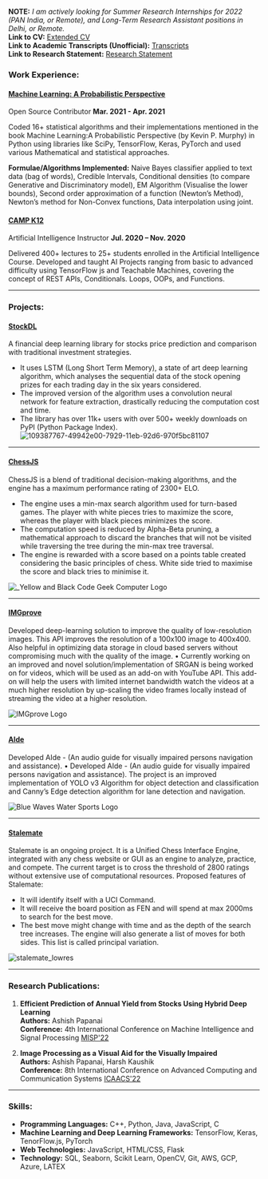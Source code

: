 **NOTE:** _I am actively looking for Summer Research Internships for 2022 (PAN India, or Remote), and Long-Term Research Assistant positions in Delhi, or Remote. <br>_
**Link to CV:** [Extended CV](https://bit.ly/AshishPapanaiCV)<br>
**Link to Academic Transcripts (Unofficial):** [Transcripts](https://ipuranklist.com/student/02314802719)<br>
**Link to Research Statement:** [Research Statement](https://bit.ly/Ashish_Papanai_Research)



### Work Experience: 

#### [Machine Learning: A Probabilistic Perspective](https://github.com/probml/pyprobml/pulls?q=is%3Apr+is%3Aclosed+author%3Aashishpapanai)
Open Source Contributor **Mar. 2021 - Apr. 2021**


Coded 16+ statistical algorithms and their implementations mentioned in the book Machine Learning:A Probabilistic Perspective (by Kevin P. Murphy) in Python using libraries like SciPy, TensorFlow, Keras, PyTorch and used various Mathematical and statistical approaches.

**Formulae/Algorithms Implemented:** Naive Bayes classifier applied to text data (bag of words), Credible Intervals, Conditional densities (to compare Generative and Discriminatory model), EM Algorithm (Visualise the lower bounds), Second order approximation of a function (Newton’s Method), Newton’s method for Non-Convex functions, Data interpolation using joint. 

#### [CAMP K12](https://campk12.com/)

Artificial Intelligence Instructor **Jul. 2020 – Nov. 2020**


Delivered 400+ lectures to 25+ students enrolled in the Artificial Intelligence Course. Developed and taught AI Projects ranging from basic to advanced difficulty using TensorFlow js and Teachable Machines, covering the concept of REST APIs, Conditionals. Loops, OOPs, and Functions.

---

### Projects: 

#### [StockDL](/https://ashishpapanai.github.io/stockDL/)
A financial deep learning library for stocks price prediction and comparison with traditional investment
strategies.
- It uses LSTM (Long Short Term Memory), a state of art deep learning algorithm, which analyses the sequential data of the stock opening prizes for each trading day in the six years considered.
- The improved version of the algorithm uses a convolution neural network for feature extraction, drastically reducing the computation cost and time.
- The library has over 11k+ users with over 500+ weekly downloads on PyPI (Python Package Index).
![109387767-49942e00-7929-11eb-92d6-970f5bc81107](https://user-images.githubusercontent.com/52123364/151507065-caf2236b-1e8e-47d8-9708-1b08c0d12c47.png)


---
#### [ChessJS](https://ashishpapanai.github.io/chessJS/)
ChessJS is a blend of traditional decision-making algorithms, and the engine has a maximum performance
rating of 2300+ ELO.
- The engine uses a min-max search algorithm used for turn-based games. The player with white pieces tries to maximize the score, whereas the player with black pieces minimizes the score.
- The computation speed is reduced by Alpha-Beta pruning, a mathematical approach to discard the branches that will not be visited while traversing the tree during the min-max tree traversal.
- The engine is rewarded with a score based on a points table created considering the basic principles of chess. White side tried to maximise the score and black tries to minimise it.

![_Yellow and Black Code Geek Computer Logo](https://user-images.githubusercontent.com/52123364/151521738-8800584b-3072-4619-bbd7-5f60e144c43a.png)


---
#### [IMGprove](https://github.com/ashishpapanai/IMGprove)
Developed deep-learning solution to improve the quality of low-resolution images. This API improves the resolution of a 100x100 image to 400x400. Also helpful in optimizing data storage in cloud based servers without compromising much with the quality of the image.
• Currently working on an improved and novel solution/implementation of SRGAN is being worked on for videos, which will be used as an add-on with YouTube API. This add-on will help the users with limited internet bandwidth watch the videos at a much higher resolution by up-scaling the video frames locally instead of streaming the video at a higher resolution.

![IMGprove Logo](https://user-images.githubusercontent.com/52123364/151513234-ff66cab0-c0ba-44f0-9139-278d16be96bb.png)


---
#### [AIde](https://github.com/ashishpapanai/)
Developed AIde - (An audio guide for visually impaired persons navigation and assistance).
• Developed AIde - (An audio guide for visually impaired persons navigation and assistance). The
project is an improved implementation of YOLO v3 Algorithm for object detection and classification
and Canny’s Edge detection algorithm for lane detection and navigation.

![Blue Waves Water Sports Logo](https://user-images.githubusercontent.com/52123364/151519920-a62c45fe-ab97-4603-9322-d789641c1414.png)


---

#### [Stalemate](https://github.com/ashishpapanai/stalemate/)
Stalemate is an ongoing project. It is a Unified Chess Interface Engine, integrated with any chess website or GUI as an engine to analyze, practice, and compete. The current target is to cross the threshold of 2800 ratings without extensive use of computational resources.
Proposed features of Stalemate:
- It will identify itself with a UCI Command.
- It will receive the board position as FEN and will spend at max 2000ms to search for the best move.
- The best move might change with time and as the depth of the search tree increases. The engine will also generate a list of moves for both sides. This list is called principal variation.

![stalemate_lowres](https://user-images.githubusercontent.com/52123364/151520982-078e04fd-f08f-4ee4-ac80-efba5c515b33.png)

---
### Research Publications: 
1. **Efficient Prediction of Annual Yield from Stocks Using Hybrid Deep Learning** <br>
    **Authors:** Ashish Papanai <br>
    **Conference:**  4th International Conference on Machine Intelligence and Signal Processing [MISP'22](https://misp2022.nitrr.ac.in/)
    
2. **Image Processing as a Visual Aid for the Visually Impaired** <br>
    **Authors:** Ashish Papanai, Harsh Kaushik<br>
    **Conference:** 8th International Conference on Advanced Computing and Communication Systems [ICAACS'22](https://icaccs.sece.ac.in/)
    
---
### Skills:
- **Programming Languages:** C++, Python, Java, JavaScript, C
- **Machine Learning and Deep Learning Frameworks:** TensorFlow, Keras, TenorFlow.js, PyTorch
- **Web Technologies:** JavaScript, HTML/CSS, Flask
- **Technology:** SQL, Seaborn, Scikit Learn, OpenCV, Git, AWS, GCP, Azure, LATEX

